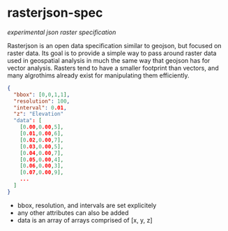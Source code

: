 rasterjson-spec
===============

*experimental json raster specification*

Rasterjson is an open data specification similar to geojson, but focused on raster data. Its goal is to provide a simple way to pass around raster data used in geospatial analysis in much the same way that geojson has for vector analysis. Rasters tend to have a smaller footprint than vectors, and many algrothims already exist for manipulating them efficiently.

```json
{
  "bbox": [0,0,1,1],
  "resolution": 100,
  "interval": 0.01,
  "z": "Elevation"
  "data": [
    [0.00,0.00,5],
    [0.01,0.00,6],
    [0.02,0.00,7],
    [0.03,0.00,5],
    [0.04,0.00,7],
    [0.05,0.00,4],
    [0.06,0.00,3],
    [0.07,0.00,9],
    ...
  ]
}
```

- bbox, resolution, and intervals are set explicitely
- any other attributes can also be added
- data is an array of arrays comprised of [x, y, z]
